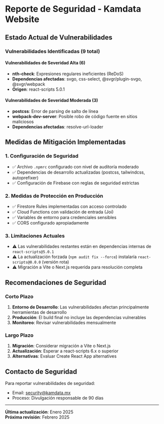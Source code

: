 # Reporte de Seguridad - Kamdata Website

## Estado Actual de Vulnerabilidades

### Vulnerabilidades Identificadas (9 total)

#### Vulnerabilidades de Severidad Alta (6)
- **nth-check**: Expresiones regulares ineficientes (ReDoS)
- **Dependencias afectadas**: svgo, css-select, @svgr/plugin-svgo, @svgr/webpack
- **Origen**: react-scripts 5.0.1

#### Vulnerabilidades de Severidad Moderada (3)
- **postcss**: Error de parsing de salto de línea
- **webpack-dev-server**: Posible robo de código fuente en sitios maliciosos
- **Dependencias afectadas**: resolve-url-loader

## Medidas de Mitigación Implementadas

### 1. Configuración de Seguridad
- ✅ Archivo `.npmrc` configurado con nivel de auditoría moderado
- ✅ Dependencias de desarrollo actualizadas (postcss, tailwindcss, autoprefixer)
- ✅ Configuración de Firebase con reglas de seguridad estrictas

### 2. Medidas de Protección en Producción
- ✅ Firestore Rules implementadas con acceso controlado
- ✅ Cloud Functions con validación de entrada (Joi)
- ✅ Variables de entorno para credenciales sensibles
- ✅ CORS configurado apropiadamente

### 3. Limitaciones Actuales
- ⚠️ Las vulnerabilidades restantes están en dependencias internas de `react-scripts@5.0.1`
- ⚠️ La actualización forzada (`npm audit fix --force`) instalaría `react-scripts@0.0.0` (versión rota)
- ⚠️ Migración a Vite o Next.js requerida para resolución completa

## Recomendaciones de Seguridad

### Corto Plazo
1. **Entorno de Desarrollo**: Las vulnerabilidades afectan principalmente herramientas de desarrollo
2. **Producción**: El build final no incluye las dependencias vulnerables
3. **Monitoreo**: Revisar vulnerabilidades mensualmente

### Largo Plazo
1. **Migración**: Considerar migración a Vite o Next.js
2. **Actualización**: Esperar a react-scripts 6.x o superior
3. **Alternativas**: Evaluar Create React App alternatives

## Contacto de Seguridad

Para reportar vulnerabilidades de seguridad:
- Email: security@kamdata.mx
- Proceso: Divulgación responsable de 90 días

---

**Última actualización**: Enero 2025  
**Próxima revisión**: Febrero 2025